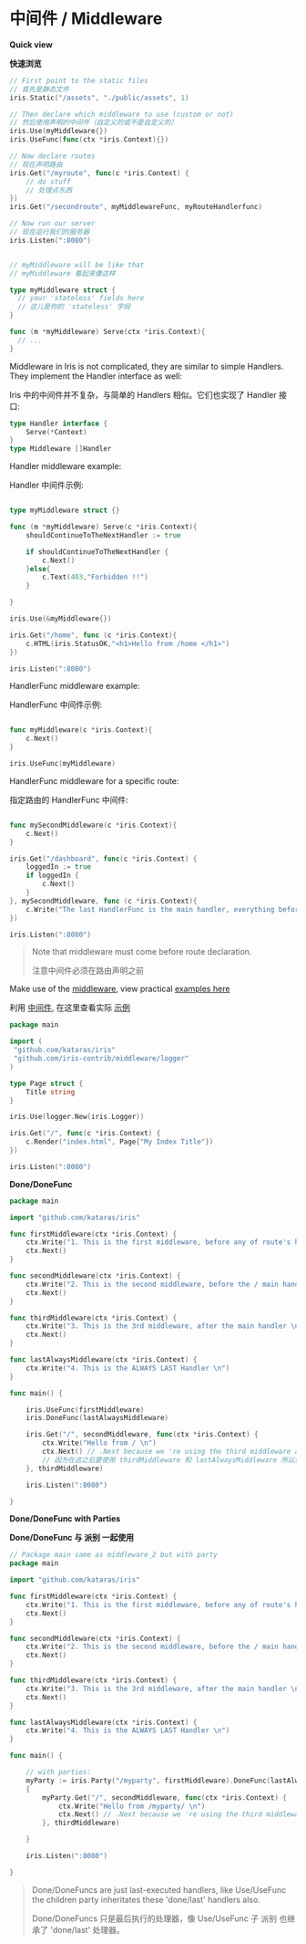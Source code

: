 # 中间件 / Middleware

**Quick view**

**快速浏览**

```go
// First point to the static files
// 首先是静态文件
iris.Static("/assets", "./public/assets", 1)

// Then declare which middleware to use (custom or not)
// 然后使用声明的中间件（自定义的或不是自定义的）
iris.Use(myMiddleware{})
iris.UseFunc(func(ctx *iris.Context){})

// Now declare routes
// 现在声明路由
iris.Get("/myroute", func(c *iris.Context) {
    // do stuff
    // 处理点东西
})
iris.Get("/secondroute", myMiddlewareFunc, myRouteHandlerfunc)

// Now run our server
// 现在运行我们的服务器
iris.Listen(":8080")


// myMiddleware will be like that
// myMiddleware 看起来像这样

type myMiddleware struct {
  // your 'stateless' fields here
  // 这儿是你的 'stateless' 字段
}

func (m *myMiddleware) Serve(ctx *iris.Context){
  // ...
}

```

Middleware in Iris is not complicated, they are similar to simple Handlers.
They implement the Handler interface as well:

Iris 中的中间件并不复杂，与简单的 Handlers 相似。它们也实现了 Handler 接口:


```go
type Handler interface {
    Serve(*Context)
}
type Middleware []Handler
```

Handler middleware example:

Handler 中间件示例:

```go

type myMiddleware struct {}

func (m *myMiddleware) Serve(c *iris.Context){
    shouldContinueToTheNextHandler := true

    if shouldContinueToTheNextHandler {
        c.Next()
    }else{
        c.Text(403,"Forbidden !!")
    }

}

iris.Use(&myMiddleware{})

iris.Get("/home", func (c *iris.Context){
    c.HTML(iris.StatusOK,"<h1>Hello from /home </h1>")
})

iris.Listen(":8080")
```

HandlerFunc middleware example:

HandlerFunc 中间件示例:

```go

func myMiddleware(c *iris.Context){
    c.Next()
}

iris.UseFunc(myMiddleware)

```

HandlerFunc middleware for a specific route:

指定路由的 HandlerFunc 中间件:

```go

func mySecondMiddleware(c *iris.Context){
    c.Next()
}

iris.Get("/dashboard", func(c *iris.Context) {
    loggedIn := true
    if loggedIn {
        c.Next()
    }
}, mySecondMiddleware, func (c *iris.Context){
    c.Write("The last HandlerFunc is the main handler, everything before that is middleware for this route /dashboard")
})

iris.Listen(":8080")

```

> Note that middleware must come before route declaration.
> 
> 注意中间件必须在路由声明之前

Make use of the [middleware](https://github.com/iris-contrib/middleware), view practical [examples here](https://github.com/iris-contrib/examples)

利用 [中间件](https://github.com/iris-contrib/middleware), 在这里查看实际 [示例](https://github.com/iris-contrib/examples)

```go
package main

import (
 "github.com/kataras/iris"
 "github.com/iris-contrib/middleware/logger"
)

type Page struct {
    Title string
}

iris.Use(logger.New(iris.Logger))

iris.Get("/", func(c *iris.Context) {
    c.Render("index.html", Page{"My Index Title"})
})

iris.Listen(":8080")
```


**Done/DoneFunc**

```go
package main

import "github.com/kataras/iris"

func firstMiddleware(ctx *iris.Context) {
	ctx.Write("1. This is the first middleware, before any of route's handlers \n")
	ctx.Next()
}

func secondMiddleware(ctx *iris.Context) {
	ctx.Write("2. This is the second middleware, before the / main handler \n")
	ctx.Next()
}

func thirdMiddleware(ctx *iris.Context) {
	ctx.Write("3. This is the 3rd middleware, after the main handler \n")
	ctx.Next()
}

func lastAlwaysMiddleware(ctx *iris.Context) {
	ctx.Write("4. This is the ALWAYS LAST Handler \n")
}

func main() {

	iris.UseFunc(firstMiddleware)
	iris.DoneFunc(lastAlwaysMiddleware)

	iris.Get("/", secondMiddleware, func(ctx *iris.Context) {
		ctx.Write("Hello from / \n")
		ctx.Next() // .Next because we 're using the third middleware after that, and lastAlwaysMiddleware also
		// 因为在这之后要使用 thirdMiddleware 和 lastAlwaysMiddleware 所以使用 .Next
	}, thirdMiddleware)
	iris.Listen(":8080")

}


```

**Done/DoneFunc with Parties**

**Done/DoneFunc 与 派别 一起使用**

```go
// Package main same as middleware_2 but with party
package main

import "github.com/kataras/iris"

func firstMiddleware(ctx *iris.Context) {
	ctx.Write("1. This is the first middleware, before any of route's handlers \n")
	ctx.Next()
}

func secondMiddleware(ctx *iris.Context) {
	ctx.Write("2. This is the second middleware, before the / main handler \n")
	ctx.Next()
}

func thirdMiddleware(ctx *iris.Context) {
	ctx.Write("3. This is the 3rd middleware, after the main handler \n")
	ctx.Next()
}

func lastAlwaysMiddleware(ctx *iris.Context) {
	ctx.Write("4. This is the ALWAYS LAST Handler \n")
}

func main() {

	// with parties:
	myParty := iris.Party("/myparty", firstMiddleware).DoneFunc(lastAlwaysMiddleware)
	{
		myParty.Get("/", secondMiddleware, func(ctx *iris.Context) {
			ctx.Write("Hello from /myparty/ \n")
			ctx.Next() // .Next because we 're using the third middleware after that, and lastAlwaysMiddleware also
		}, thirdMiddleware)

	}

	iris.Listen(":8080")

}


```

> Done/DoneFuncs are just last-executed handlers, like Use/UseFunc the children party inheritates these 'done/last' handlers also.
> 
> Done/DoneFuncs 只是最后执行的处理器，像 Use/UseFunc 子 派别 也继承了 'done/last' 处理器。